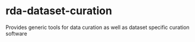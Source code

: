 # rda-dataset-curation
Provides generic tools for data curation as well as dataset specific curation software 
